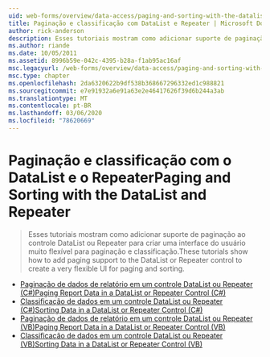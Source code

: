 ```yaml
---
uid: web-forms/overview/data-access/paging-and-sorting-with-the-datalist-and-repeater/index
title: Paginação e classificação com DataList e Repeater | Microsoft Docs
author: rick-anderson
description: Esses tutoriais mostram como adicionar suporte de paginação ao controle DataList ou Repeater para criar uma interface do usuário muito flexível para paginação e classificação.
ms.author: riande
ms.date: 10/05/2011
ms.assetid: 8996b59e-042c-4395-b28a-f1ab95ac16af
msc.legacyurl: /web-forms/overview/data-access/paging-and-sorting-with-the-datalist-and-repeater
msc.type: chapter
ms.openlocfilehash: 2da6320622b9df538b368667296332ed1c988821
ms.sourcegitcommit: e7e91932a6e91a63e2e46417626f39d6b244a3ab
ms.translationtype: MT
ms.contentlocale: pt-BR
ms.lasthandoff: 03/06/2020
ms.locfileid: "78620669"
---
```

# <a name="paging-and-sorting-with-the-datalist-and-repeater"></a><span data-ttu-id="2b310-103">Paginação e classificação com o DataList e o Repeater</span><span class="sxs-lookup"><span data-stu-id="2b310-103">Paging and Sorting with the DataList and Repeater</span></span>

> <span data-ttu-id="2b310-104">Esses tutoriais mostram como adicionar suporte de paginação ao controle DataList ou Repeater para criar uma interface do usuário muito flexível para paginação e classificação.</span><span class="sxs-lookup"><span data-stu-id="2b310-104">These tutorials show how to add paging support to the DataList or Repeater control to create a very flexible UI for paging and sorting.</span></span>

- [<span data-ttu-id="2b310-105">Paginação de dados de relatório em um controle DataList ou Repeater (C#)</span><span class="sxs-lookup"><span data-stu-id="2b310-105">Paging Report Data in a DataList or Repeater Control (C#)</span></span>](paging-report-data-in-a-datalist-or-repeater-control-cs.md)
- [<span data-ttu-id="2b310-106">Classificação de dados em um controle DataList ou Repeater (C#)</span><span class="sxs-lookup"><span data-stu-id="2b310-106">Sorting Data in a DataList or Repeater Control (C#)</span></span>](sorting-data-in-a-datalist-or-repeater-control-cs.md)
- [<span data-ttu-id="2b310-107">Paginação de dados de relatório em um controle DataList ou Repeater (VB)</span><span class="sxs-lookup"><span data-stu-id="2b310-107">Paging Report Data in a DataList or Repeater Control (VB)</span></span>](paging-report-data-in-a-datalist-or-repeater-control-vb.md)
- [<span data-ttu-id="2b310-108">Classificação de dados em um controle DataList ou Repeater (VB)</span><span class="sxs-lookup"><span data-stu-id="2b310-108">Sorting Data in a DataList or Repeater Control (VB)</span></span>](sorting-data-in-a-datalist-or-repeater-control-vb.md)
